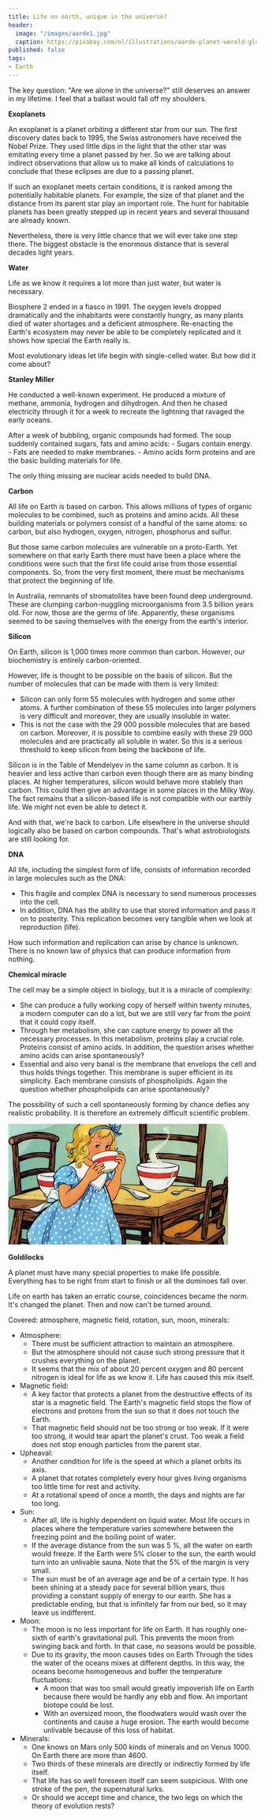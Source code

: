 ```yaml
---
title: Life on earth, unique in the universe?
header:
  image: "/images/aarde1.jpg"
  caption: https://pixabay.com/nl/illustrations/aarde-planet-wereld-globe-ruimte-1617121/
published: false
tags:
- Earth
---
```


The key question: "Are we alone in the universe?" still deserves an answer in my lifetime. I feel that a ballast would fall off my shoulders.

**Exoplanets**

An exoplanet is a planet orbiting a different star from our sun. The first discovery dates back to 1995, the Swiss astronomers have received the Nobel Prize. They used little dips in the light that the other star was emitating every time a planet passed by her.  So we are talking about indirect observations that allow us to make all kinds of calculations to conclude that these eclipses are due to a passing planet.

If such an exoplanet meets certain conditions, it is ranked among the potentially habitable planets. For example, the size of that planet and the distance from its parent star play an important role. The hunt for habitable planets has been greatly stepped up in recent years and several thousand are already known.

Nevertheless, there is very little chance that we will ever take one step there. The biggest obstacle is the enormous distance that is several decades light years. 

**Water**

Life as we know it requires a lot more than just water, but water is necessary.

Biosphere 2 ended in a fiasco in 1991. The oxygen levels dropped dramatically and the inhabitants were constantly hungry, as many plants died of water shortages and a deficient atmosphere. Re-enacting the Earth's ecosystem may never be able to be completely replicated and it shows how special the Earth really is.

Most evolutionary ideas let life begin with single-celled water. But how did it come about?

**Stanley Miller**

He conducted a well-known experiment. He produced a mixture of methane, ammonia, hydrogen and dihydrogen. And then he chased electricity through it for a week to recreate the lightning that ravaged the early oceans.

After a week of bubbling, organic compounds had formed. The soup suddenly contained sugars, fats and amino acids:
	- Sugars contain energy.
	- Fats are needed to make membranes.
	- Amino acids form proteins and are the basic building materials for life.
	
The only thing missing are nuclear acids needed to build DNA.

**Carbon**

All life on Earth is based on carbon. This allows millions of types of organic molecules to be combined, such as proteins and amino acids. All these building materials or polymers consist of a handful of the same atoms: so carbon, but also hydrogen, oxygen, nitrogen, phosphorus and sulfur.

But those same carbon molecules are vulnerable on a proto-Earth. Yet somewhere on that early Earth there must have been a place where the conditions were such that the first life could arise from those essential components. So, from the very first moment, there must be mechanisms that protect the beginning of life.

In Australia, remnants of stromatolites have been found deep underground. These are clumping carbon-nuggling microorganisms from 3.5 billion years old. For now, those are the germs of life. Apparently, these organisms seemed to be saving themselves with the energy from the earth's interior.

**Silicon**

On Earth, silicon is 1,000 times more common than carbon. However, our biochemistry is entirely carbon-oriented. 

However, life is thought to be possible on the basis of silicon. But the number of molecules that can be made with them is very limited:
- Silicon can only form 55 molecules with hydrogen and some other atoms. A further combination of these 55 molecules into larger polymers is very difficult and moreover, they are usually insoluble in water.
- This is not the case with the 29 000 possible molecules that are based on carbon. Moreover, it is possible to combine easily with these 29 000 molecules and are practically all soluble in water. So this is a serious threshold to keep silicon from being the backbone of life.

Silicon is in the Table of Mendelyev in the same column as carbon. It is heavier and less active than carbon even though there are as many binding places. At higher temperatures, silicon would behave more stablely than carbon. This could then give an advantage in some places in the Milky Way. The fact remains that a silicon-based life is not compatible with our earthly life. We might not even be able to detect it. 
		
And with that, we're back to carbon. Life elsewhere in the universe should logically also be based on carbon compounds. That's what astrobiologists are still looking for. 

**DNA**

All life, including the simplest form of life, consists of information recorded in large molecules such as the DNA:
- This fragile and complex DNA is necessary to send numerous processes into the cell. 
- In addition, DNA has the ability to use that stored information and pass it on to posterity. This replication becomes very tangible when we look at reproduction (life).
	
How such information and replication can arise by chance is unknown. There is no known law of physics that can produce information from nothing.

**Chemical miracle**

The cell may be a simple object in biology, but it is a miracle of complexity:
- She can produce a fully working copy of herself within twenty minutes, a modern computer can do a lot, but we are still very far from the point that it could copy itself.
- Through her metabolism, she can capture energy to power all the necessary processes. In this metabolism, proteins play a crucial role. Proteins consist of amino acids. In addition, the question arises whether amino acids can arise spontaneously?
- Essential and also very banal is the membrane that envelops the cell and thus holds things together. This membrane is super efficient in its simplicity. Each membrane consists of phospholipids. Again the question whether phospholipids can arise spontaneously?
	
The possibility of such a cell spontaneously forming by chance defies any realistic probability. It is therefore an extremely difficult scientific problem.

![](/images/Goldilock.jpg)

**Goldilocks**

A planet must have many special properties to make life possible. Everything has to be right from start to finish or all the dominoes fall over.

Life on earth has taken an erratic course, coincidences became the norm. It's changed the planet. Then and now can't be turned around.

Covered: atmosphere, magnetic field, rotation, sun, moon, minerals:
- Atmosphere:
	- There must be sufficient attraction to maintain an atmosphere. 
	- But the atmosphere should not cause such strong pressure that it crushes everything on the planet.
	- It seems that the mix of about 20 percent oxygen and 80 percent nitrogen is ideal for life as we know it. Life has caused this mix itself.
- Magnetic field: 
	- A key factor that protects a planet from the destructive effects of its star is a magnetic field. The Earth's magnetic field stops the flow of electrons and protons from the sun so that it does not touch the Earth. 
	- That magnetic field should not be too strong or too weak. If it were too strong, it would tear apart the planet's crust. Too weak a field does not stop enough particles from the parent star.
- Upheaval:
	- Another condition for life is the speed at which a planet orbits its axis. 
	- A planet that rotates completely every hour gives living organisms too little time for rest and activity.
	- At a rotational speed of once a month, the days and nights are far too long.	
- Sun:
	- After all, life is highly dependent on liquid water. Most life occurs in places where the temperature varies somewhere between the freezing point and the boiling point of water. 
	- If the average distance from the sun was 5 %, all the water on earth would freeze. If the Earth were 5% closer to the sun, the earth would turn into an unlivable sauna. Note that the 5% of the margin is very small.
	- The sun must be of an average age and be of a certain type. It has been shining at a steady pace for several billion years, thus providing a constant supply of energy to our earth. She has a predictable ending, but that is infinitely far from our bed, so it may leave us indifferent.
- Moon:
	- The moon is no less important for life on Earth. It has roughly one-sixth of earth's gravitational pull. This prevents the moon from swinging back and forth. In that case, no seasons would be possible.
	- Due to its gravity, the moon causes tides on Earth Through the tides the water of the oceans mixes at different depths. In this way, the oceans become homogeneous and buffer the temperature fluctuations:
		- A moon that was too small would greatly impoverish life on Earth because there would be hardly any ebb and flow. An important biotope could be lost.
		- With an oversized moon, the floodwaters would wash over the continents and cause a huge erosion. The earth would become unlivable because of this loss of habitat.	
- Minerals:
	- One knows on Mars only 500 kinds of minerals and on Venus 1000. On Earth there are more than 4600. 
	- Two thirds of these minerals are directly or indirectly formed by life itself. 
	- That life has so well foreseen itself can seem suspicious. With one stroke of the pen, the supernatural lurks.
	- Or should we accept time and chance, the two legs on which the theory of evolution rests?

